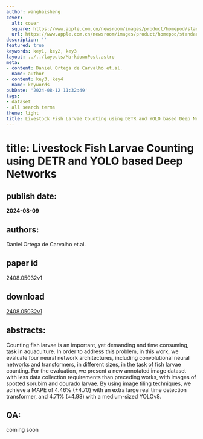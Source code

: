 ```yaml
---
author: wanghaisheng
cover:
  alt: cover
  square: https://www.apple.com.cn/newsroom/images/product/homepod/standard/Apple-HomePod-hero-230118_big.jpg.large_2x.jpg
  url: https://www.apple.com.cn/newsroom/images/product/homepod/standard/Apple-HomePod-hero-230118_big.jpg.large_2x.jpg
description: ''
featured: true
keywords: key1, key2, key3
layout: ../../layouts/MarkdownPost.astro
meta:
- content: Daniel Ortega de Carvalho et.al.
  name: author
- content: key3, key4
  name: keywords
pubDate: '2024-08-12 11:32:49'
tags:
- dataset
- all search terms
theme: light
title: Livestock Fish Larvae Counting using DETR and YOLO based Deep Networks
---
```


# title: Livestock Fish Larvae Counting using DETR and YOLO based Deep Networks 
## publish date: 
**2024-08-09** 
## authors: 
  Daniel Ortega de Carvalho et.al. 
## paper id
2408.05032v1
## download
[2408.05032v1](http://arxiv.org/abs/2408.05032v1)
## abstracts:
Counting fish larvae is an important, yet demanding and time consuming, task in aquaculture. In order to address this problem, in this work, we evaluate four neural network architectures, including convolutional neural networks and transformers, in different sizes, in the task of fish larvae counting. For the evaluation, we present a new annotated image dataset with less data collection requirements than preceding works, with images of spotted sorubim and dourado larvae. By using image tiling techniques, we achieve a MAPE of 4.46% ($\pm 4.70$) with an extra large real time detection transformer, and 4.71% ($\pm 4.98$) with a medium-sized YOLOv8.
## QA:
coming soon
